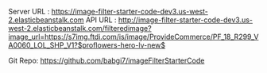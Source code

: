 

Server URL : https://image-filter-starter-code-dev3.us-west-2.elasticbeanstalk.com
API URL : http://image-filter-starter-code-dev3.us-west-2.elasticbeanstalk.com/filteredimage?image_url=https://s7img.ftdi.com/is/image/ProvideCommerce/PF_18_R299_VA0060_LOL_SHP_V1?$proflowers-hero-lv-new$

Git Repo: https://github.com/babgi7/imageFilterStarterCode

